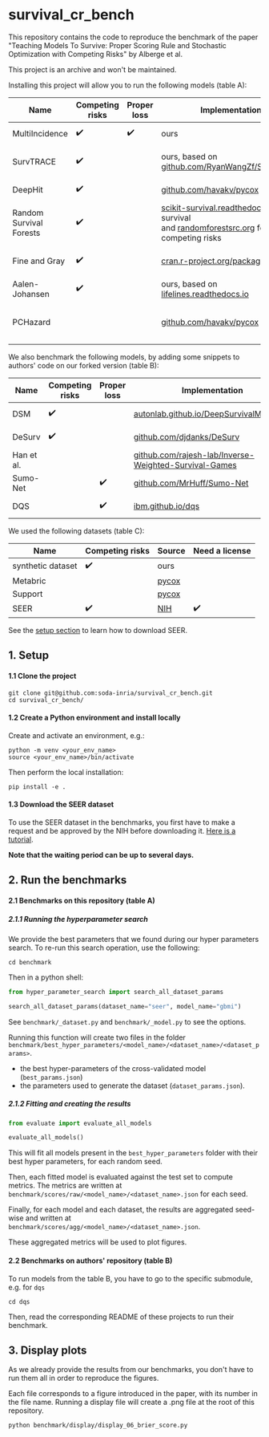 # survival_cr_bench

This repository contains the code to reproduce the benchmark of the paper "Teaching Models To Survive: Proper Scoring Rule and Stochastic Optimization with Competing Risks" by Alberge et al.

This project is an archive and won't be maintained.

Installing this project will allow you to run the following models (table A):


| Name                    | Competing risks | Proper loss | Implementation                                                                                                                                                      | Reference                                                                                   |
|-------------------------|-----------------|-------------|---------------------------------------------------------------------------------------------------------------------------------------------------------------------|---------------------------------------------------------------------------------------------|
| MultiIncidence          | ✔️               | ✔️           | ours                                                                                                                                                                 |Alberge et al.                                                                                 | 
| SurvTRACE               | ✔️               |             | ours, based on [github.com/RyanWangZf/SurvTRACE](https://github.com/RyanWangZf/SurvTRACE)                                                                           | [Wang and Sun (2022)](https://arxiv.org/abs/2110.00855)                                     |
| DeepHit                 | ✔️               |             | [github.com/havakv/pycox](https://github.com/havakv/pycox)                                                                                                          | [Lee et al. (2018)](https://ojs.aaai.org/index.php/AAAI/article/view/11842)                 |
| Random Survival Forests | ✔️               |             | [scikit-survival.readthedocs.io](https://scikit-survival.readthedocs.io/) for survival <br> and [randomforestsrc.org](www.randomforestsrc.org/) for competing risks |   [Ishwaran et al. (2014)](https://academic.oup.com/biostatistics/article/15/4/757/266340)                                                                                           |
| Fine and Gray           | ✔️               |             | [cran.r-project.org/package=cmprsk](cran.r-project.org/package=cmprsk)                                                                                              | [Fine and Gray (1999)](https://www.tandfonline.com/doi/epdf/10.1080/01621459.1999.10474144) |
| Aalen-Johansen          | ✔️               |             | ours, based on [lifelines.readthedocs.io](https://lifelines.readthedocs.io/)                                                                                        | [Aalen et al. (2008)](http://link.springer.com/10.1007/978-0-387-68560-1)                   |
| PCHazard                |                 |             | [github.com/havakv/pycox](https://github.com/havakv/pycox)                                                                                                          | [Kvamme and Borgan (2019b)](https://arxiv.org/abs/1910.06724)                               |


We also benchmark the following models, by adding some snippets to authors' code on our forked version (table B):


| Name                    | Competing risks | Proper loss | Implementation                                                                                                                                                      | Reference                                                                                   |
|-------------------------|-----------------|-------------|---------------------------------------------------------------------------------------------------------------------------------------------------------------------|---------------------------------------------------------------------------------------------|
| DSM                     | ✔️               |             | [autonlab.github.io/DeepSurvivalMachines](autonlab.github.io/DeepSurvivalMachines)                                                                                  | [Nagpal et al. (2021)](https://arxiv.org/abs/2003.01176)                                    |
| DeSurv                  | ✔️               |             | [github.com/djdanks/DeSurv](https://github.com/djdanks/DeSurv)                                                                                                      | [Danks and Yau (2022)](https://proceedings.mlr.press/v151/danks22a.html)                    |
| Han et al.              |                 |             | [github.com/rajesh-lab/Inverse-Weighted-Survival-Games](https://github.com/rajesh-lab/Inverse-Weighted-Survival-Games)                                              | [Han et al. (2021)](https://arxiv.org/abs/2111.08175) 
| Sumo-Net                |                 | ✔️           | [github.com/MrHuff/Sumo-Net](https://github.com/MrHuff/Sumo-Net)                                                                                                    | [Rindt et al. (2022)](https://arxiv.org/abs/2103.14755)                                     |
| DQS                     |                 | ✔️           | [ibm.github.io/dqs](ibm.github.io/dqs)                                                                                                                              | [Yanagisawa (2023)](https://arxiv.org/abs/2305.00621)                                       |

We used the following datasets (table C):

| Name              | Competing risks | Source                                                              | Need a license |
|-------------------|-----------------|---------------------------------------------------------------------|----------------|
| synthetic dataset | ✔️               | ours                                                                |                |
| Metabric          |                 | [pycox](https://github.com/havakv/pycox#datasets)                   |                |
| Support           |                 | [pycox](https://github.com/havakv/pycox#datasets)                   |                |
| SEER              | ✔️               | [NIH](https://soda-inria.github.io/hazardous/downloading_seer.html) | ✔️              |

See the [setup section](#13-download-the-seer-dataset) to learn how to download SEER.


## 1. Setup

#### 1.1 Clone the project

```shell
git clone git@github.com:soda-inria/survival_cr_bench.git
cd survival_cr_bench/ 
```

#### 1.2 Create a Python environment and install locally

Create and activate an environment, e.g.:

```shell
python -m venv <your_env_name>
source <your_env_name>/bin/activate
```

Then perform the local installation:

```shell
pip install -e .
```

#### 1.3 Download the SEER dataset

To use the SEER dataset in the benchmarks, you first have to make a request and be approved by the NIH before downloading it. [Here is a tutorial](https://soda-inria.github.io/hazardous/downloading_seer.html).

**Note that the waiting period can be up to several days.**


## 2. Run the benchmarks

#### 2.1 Benchmarks on this repository (table A)

##### 2.1.1 Running the hyperparameter search

We provide the best parameters that we found during our hyper parameters search.
To re-run this search operation, use the following:

```shell
cd benchmark
```
Then in a python shell:

```python
from hyper_parameter_search import search_all_dataset_params

search_all_dataset_params(dataset_name="seer", model_name="gbmi")
```

See `benchmark/_dataset.py` and `benchmark/_model.py` to see the options.

Running this function will create two files in the folder `benchmark/best_hyper_parameters/<model_name>/<dataset_name>/<dataset_params>`.

- the best hyper-parameters of the cross-validated model (`best_params.json`)
- the parameters used to generate the dataset (`dataset_params.json`).

##### 2.1.2 Fitting and creating the results


```python
from evaluate import evaluate_all_models

evaluate_all_models()
```

This will fit all models present in the `best_hyper_parameters` folder with their best hyper parameters, for each random seed.

Then, each fitted model is evaluated against the test set to compute metrics. The metrics are written at `benchmark/scores/raw/<model_name>/<dataset_name>.json` for each seed.

Finally, for each model and each dataset, the results are aggregated seed-wise and written at `benchmark/scores/agg/<model_name>/<dataset_name>.json`.

These aggregated metrics will be used to plot figures.


#### 2.2 Benchmarks on authors' repository (table B)

To run models from the table B, you have to go to the specific submodule, e.g. for `dqs`

```shell
cd dqs
```

Then, read the corresponding README of these projects to run their benchmark.


## 3. Display plots

As we already provide the results from our benchmarks, you don't have to run them all in order to reproduce the figures.

Each file corresponds to a figure introduced in the paper, with its number in the file name. Running a display file will create a .png file at the root of this repository.

```shell
python benchmark/display/display_06_brier_score.py
```